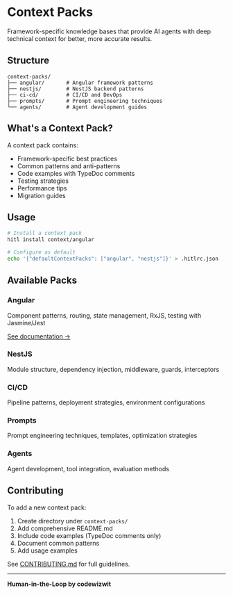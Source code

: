 # Context Packs

Framework-specific knowledge bases that provide AI agents with deep technical context for better, more accurate results.

## Structure

```
context-packs/
├── angular/       # Angular framework patterns
├── nestjs/        # NestJS backend patterns
├── ci-cd/         # CI/CD and DevOps
├── prompts/       # Prompt engineering techniques
└── agents/        # Agent development guides
```

## What's a Context Pack?

A context pack contains:

- Framework-specific best practices
- Common patterns and anti-patterns
- Code examples with TypeDoc comments
- Testing strategies
- Performance tips
- Migration guides

## Usage

```bash
# Install a context pack
hitl install context/angular

# Configure as default
echo '{"defaultContextPacks": ["angular", "nestjs"]}' > .hitlrc.json
```

## Available Packs

### Angular

Component patterns, routing, state management, RxJS, testing with Jasmine/Jest

[See documentation →](./angular/README.md)

### NestJS

Module structure, dependency injection, middleware, guards, interceptors

### CI/CD

Pipeline patterns, deployment strategies, environment configurations

### Prompts

Prompt engineering techniques, templates, optimization strategies

### Agents

Agent development, tool integration, evaluation methods

## Contributing

To add a new context pack:

1. Create directory under `context-packs/`
2. Add comprehensive README.md
3. Include code examples (TypeDoc comments only)
4. Document common patterns
5. Add usage examples

See [CONTRIBUTING.md](../../CONTRIBUTING.md) for full guidelines.

---

**Human-in-the-Loop by codewizwit**
